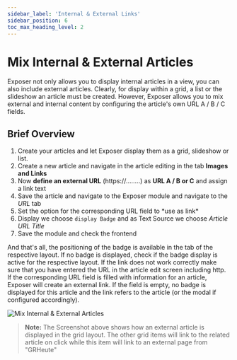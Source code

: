 ```yaml
---
sidebar_label: 'Internal & External Links'
sidebar_position: 6
toc_max_heading_level: 2
---
```


# Mix Internal & External Articles

Exposer not only allows you to display internal articles in a view, you can also include external articles. Clearly, for
display within a grid, a list or the slideshow an article must be created. However, Exposer allows you to mix external
and internal content by configuring the article's own URL A / B / C fields.

## Brief Overview

<ol>
<li>Create your articles and let Exposer display them as a grid, slideshow or list.</li>
<li>Create a new article and navigate in the article editing in the tab <b>Images and Links</b></li>
<li>Now <b>define an external URL</b> (https://........) as <b>URL A / B or C</b> and assign a link text</li>
<li>Save the article and navigate to the Exposer module and navigate to the <i>URL</i> tab</li>
<li>Set the option for the corresponding URL field to *use as link*</li>
<li>Display we choose <code>display Badge</code> and as Text Source we choose <i>Article URL Title</i></li>
<li>Save the module and check the frontend</li>
</ol>

And that's all, the positioning of the badge is available in the tab of the respective layout. If no badge is displayed,
check if the badge display is active for the respective layout. If the link does not work correctly make sure that you
have entered the URL in the article edit screen including http.
If the corresponding URL field is filled with information for an article, Exposer will create an external link. If the
field is empty, no badge is displayed for this article and the link refers to the article (or the modal if configured
accordingly).

<img src="/img/exposer/ext-article-example.png" alt="Mix Internal & External Articles" className="bordered" />

> **Note:** The Screenshot above shows how an external article is displayed in the grid layout. The other grid items will link to
> the related article on click while this item will link to an external page from "GRHeute"